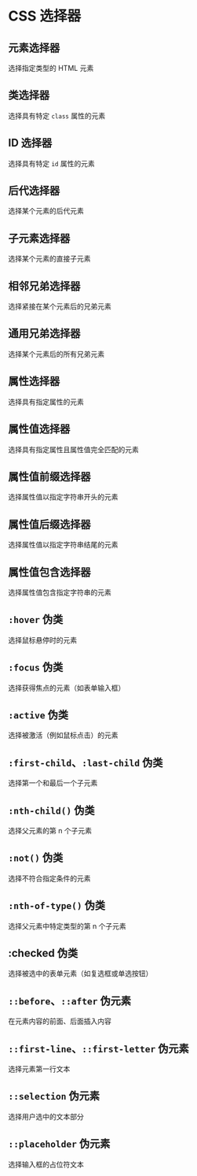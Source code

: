 # CSS 选择器

## 元素选择器

选择指定类型的 HTML 元素

<CodeDemo
  html='
    <p>这是一个段落。</p>
    <p>这是另一个段落。</p>
    <div>这是一个 div 元素。</div>
  '
  css='p {
    color: blue;
    font-size: 16px;
  }'
/>

## 类选择器

选择具有特定 `class` 属性的元素

<CodeDemo 
  html='
    <p class="highlight">这是一个高亮的段落。</p>
    <p>这是一个普通段落。</p>
    <div class="highlight">这是一个高亮的 div。</div>
  '
  css='
    .highlight {
      background-color: yellow;
      padding: 10px;
    }
  '
/>

## ID 选择器

选择具有特定 `id` 属性的元素

<CodeDemo 
  html='
    <div id="header">这是页面的标题。</div>
    <p>这是一个普通段落。</p>
    <div>这是一个普通 div。</div>
  '
  css='
    #header {
      font-size: 24px;
      font-weight: bold;
      color: green;
    }
  '
/>

## 后代选择器

选择某个元素的后代元素

<CodeDemo 
  html='
    <div>
      <p>这是一个在 div 内的段落。</p>
      <p>这是另一个在 div 内的段落。</p>
    </div>
    <p>这是一个不在 div 内的段落。</p>
  '
  css='
    div p {
      color: blue;
    }
  '
/>

## 子元素选择器

选择某个元素的直接子元素

<CodeDemo 
  html='
    <ul>
      <li>列表项 1</li>
      <li>列表项 2</li>
      <ol>
        <li>嵌套列表项 1</li>
        <li>嵌套列表项 2</li>
      </ol>
    </ul>
  '
  css='
    ul > li {
      color: green;
    }
  '
/>

## 相邻兄弟选择器

选择紧接在某个元素后的兄弟元素

<CodeDemo 
  html='
    <h1>这是一个标题</h1>
    <p>这是紧接在标题后的段落。</p>
    <p>这是另一个段落。</p>
  '
  css='
    h1 + p {
      color: red;
    }
  '
/>

## 通用兄弟选择器

选择某个元素后的所有兄弟元素

<CodeDemo
  html='
    <h1>这是一个标题</h1>
    <p>这是标题后的第一个段落。</p>
    <p>这是标题后的第二个段落。</p>
    <div>这是一个 div 元素。</div>
    <p>这是标题后的第三个段落。</p>
  '
  css='
    h1 ~ p {
      color: purple;
    }
  '
/>

## 属性选择器

选择具有指定属性的元素

<CodeDemo
  html='
    <p title="paragraph">这是一个带有 title 属性的段落。</p>
    <p>这是一个普通段落。</p>
    <a href="#" title="link">这是一个带有 title 属性的链接。</a>
  '
  css='
    [title] {
      color: blue;
    }
  '
/>

## 属性值选择器

选择具有指定属性且属性值完全匹配的元素

<CodeDemo 
  html='
    <input type="text" placeholder="输入文本">
    <input type="submit" value="提交">
    <input type="button" value="按钮">
  '
  css='
    input[type="submit"] {
      background-color: green;
      color: white;
    }
  '
/>

## 属性值前缀选择器

选择属性值以指定字符串开头的元素

<CodeDemo 
  html='
    <a href="https://example.com">这是一个 HTTPS 链接。</a>
    <a href="http://example.com">这是一个 HTTP 链接。</a>
    <a href="/about">这是一个相对链接。</a>
  '
  css='
    a[href^="https://"] {
      color: red;
    }
  '
/>

## 属性值后缀选择器

选择属性值以指定字符串结尾的元素

<CodeDemo 
  html='
    <img src="image1.png" alt="PNG 图片">
    <img src="image2.jpg" alt="JPG 图片">
    <img src="image3.png" alt="另一个 PNG 图片">
  '
  css='
    img[src$=".png"] {
      border: 2px solid blue;
    }
  '
/>

## 属性值包含选择器

选择属性值包含指定字符串的元素

<CodeDemo 
  html='
    <button class="btn-primary">主要按钮</button>
    <button class="btn-secondary">次要按钮</button>
    <button class="submit-btn">提交按钮</button>
    <button class="cancel">取消按钮</button>
  '
  css='
    [class*="btn"] {
      padding: 10px;
      background-color: yellow;
    }
  '
/>

## `:hover` 伪类

选择鼠标悬停时的元素

<CodeDemo 
  html='
    <button>悬停我</button>
  '
  css='
    button:hover {
      background-color: yellow;
    }
  '
/>

## `:focus` 伪类

选择获得焦点的元素（如表单输入框）

<CodeDemo 
  html='
    <input type="text" placeholder="点击我" />
  '
  css='
    /* 输入框获得焦点时改变边框颜色 */
    input:focus {
      border: 2px solid blue;
    }
  '
/>

## `:active` 伪类

选择被激活（例如鼠标点击）的元素

<CodeDemo 
  html='
    <button>点击我</button>
  '
  css='
    /* 点击按钮时改变背景色 */
    button:active {
      background-color: red;
    }
  '
/>

## `:first-child`、`:last-child` 伪类

选择第一个和最后一个子元素

<CodeDemo 
  html='
    <ul>
      <li>第一个列表项</li>
      <li>第二个列表项</li>
      <li>第三个列表项</li>
    </ul>
  '
  css='
    /* 选择第一个 <li> 元素 */
    li:first-child {
      color: green;
    }
    li:last-child {
      color: purple;
    }
  '
/>

## `:nth-child()` 伪类

选择父元素的第 n 个子元素

<CodeDemo 
  html='
    <ul>
      <li>第一个列表项</li>
      <li>第二个列表项</li>
      <li>第三个列表项</li>
      <li>第四个列表项</li>
    </ul>
  '
  css='
    /* 选择第二个 <li> 元素 */
    li:nth-child(2) {
      color: orange;
    }
    /* 选择所有偶数位置的 <li> 元素 */
    li:nth-child(even) {
      background-color: #f0f0f0;
    }
  '
/>

## `:not()` 伪类

选择不符合指定条件的元素

<CodeDemo 
  html='
    <p>这是一个段落。</p>
    <div>这是一个 div。</div>
    <span>这是一个 span。</span>
  '
  css='
    /* 选择所有不是 <p> 的元素 */
    :not(p) {
      font-weight: bold;
    }
  '
/>

## `:nth-of-type()` 伪类

选择父元素中特定类型的第 n 个子元素

<CodeDemo 
  html='
    <p>第一个段落。</p>
    <div>这是一个 div。</div>
    <p>第二个段落。</p>
    <p>第三个段落。</p>
  '
  css='
    /* 选择第二个 <p> 元素 */
    p:nth-of-type(2) {
      color: red;
    }
  '
/>

## :checked 伪类

选择被选中的表单元素（如复选框或单选按钮）

<CodeDemo 
  html='
    <input type="checkbox" id="check">
    <label for="check">选中我</label>
  '
  css='
    /* 选中复选框时改变标签颜色 */
    input:checked + label {
      color: green;
    }
  '
/>

## `::before`、`::after` 伪元素

在元素内容的前面、后面插入内容

<CodeDemo 
  html='
    <p>这是一个段落。</p>
    <p>这是另一个段落。</p>
  '
  css='
    /* 在 <p> 元素内容前插入一个图标 */
    p::before {
      content: "🌟";
      margin-right: 5px;
    }
    /* 在 <p> 元素内容后插入一个图标 */
    p::after {
      content: "✅";
      margin-left: 5px;
    }
  '
/>

## `::first-line`、`::first-letter` 伪元素

选择元素第一行文本

<CodeDemo 
  html='
    <p>这是一个段落。这段文字的第一行会被加粗并变为蓝色。</p>
    <p>这是另一个段落。它的第一行也会被加粗并变为蓝色。</p>
  '
  css='
    /* 选择 <p> 元素的第一行文本 */
    p::first-line {
      font-weight: bold;
      color: blue;
    }
    /* 选择 <p> 元素的第一个字母 */
    p::first-letter {
      font-size: 24px;
      color: red;
      font-weight: bold;
    }
  '
/>

## `::selection` 伪元素

选择用户选中的文本部分

<CodeDemo 
  html='
    <p>尝试选中这段文本。</p>
    <p>再试试选中这段文本。</p>
  '
  css='
    /* 设置用户选中文本的样式 */
    ::selection {
      background-color: yellow;
      color: red;
    }
  '
/>

## `::placeholder` 伪元素

选择输入框的占位符文本

<CodeDemo 
  html='
    <input type="text" placeholder="请输入内容">
  '
  css='
    /* 设置输入框占位符的样式 */
    input::placeholder {
      color: gray;
      font-style: italic;
    }
  '
/>
